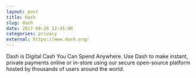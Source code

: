 ```yaml
---
layout: post
title: Dash
slug: dash
date: 2017-08-28 12:45:00
categories: privacy
external: https://www.dash.org/
---
```

Dash is Digital Cash You Can Spend Anywhere. Use Dash to make instant, private payments online or in-store using our secure open-source platform hosted by thousands of users around the world.
